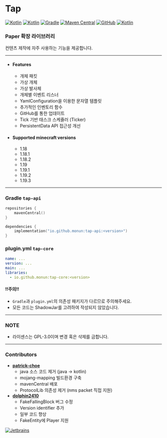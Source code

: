 # Tap

[![Kotlin](https://img.shields.io/badge/java-17-ED8B00.svg?logo=java)](https://www.azul.com/)
[![Kotlin](https://img.shields.io/badge/kotlin-1.7.21-585DEF.svg?logo=kotlin)](http://kotlinlang.org)
[![Gradle](https://img.shields.io/badge/gradle-7.6-02303A.svg?logo=gradle)](https://gradle.org)
[![Maven Central](https://img.shields.io/maven-central/v/io.github.monun/tap-core)](https://search.maven.org/artifact/io.github.monun/tap-core)
[![GitHub](https://img.shields.io/github/license/monun/tap)](https://www.gnu.org/licenses/gpl-3.0.html)
[![Kotlin](https://img.shields.io/badge/youtube-각별-red.svg?logo=youtube)](https://www.youtube.com/channel/UCDrAR1OWC2MD4s0JLetN0MA)

### Paper 확장 라이브러리

컨텐츠 제작에 자주 사용하는 기능을 제공합니다.

---

* #### Features
    * 개체 패킷
    * 가상 개체
    * 가상 발사체
    * 개체별 이벤트 리스너
    * YamlConfiguration을 이용한 문자열 템플릿
    * 추가적인 인벤토리 함수
    * GitHub를 통한 업데이트
    * Tick 기반 태스크 스케쥴러 (Ticker)
    * PersistentData API 접근성 개선

* #### Supported minecraft versions
    * 1.18
    * 1.18.1
    * 1.18.2
    * 1.19
    * 1.19.1
    * 1.19.2
    * 1.19.3

---

### Gradle `tap-api`

```kotlin
repositories {
    mavenCentral()
}
```

```kotlin
dependencies {
    implementation("io.github.monun:tap-api:<version>")
}
```

### plugin.yml `tap-core`

```yaml
name: ...
version: ...
main: ...
libraries:
  - io.github.monun:tap-core:<version>
```

#### !!주의!!

* `Gradle`과 `plugin.yml`의 의존성 패키지가 다르므로 주의해주세요.
* 모든 코드는 ShadowJar를 고려하여 작성되지 않았습니다.

---

### NOTE

* 라이센스는 GPL-3.0이며 변경 혹은 삭제를 금합니다.

---

### Contributors

* [**patrick-choe**](https://github.com/patrick-choe)
    * java 소스 코드 제거 (java -> kotlin)
    * mojang-mapping 빌드환경 구축
    * mavenCentral 배포
    * ProtocolLib 의존성 제거 (nms packet 직접 지원)
* [**dolphin2410**](https://github.com/dolphin2410)
    * FakeFallingBlock 버그 수정
    * Version identifier 추가
    * 일부 코드 향상
    * FakeEntity에 Player 지원

[![Jetbrains](https://i.ibb.co/fp0CyZ7/jetbrains.png)](https://jb.gg/OpenSource)
